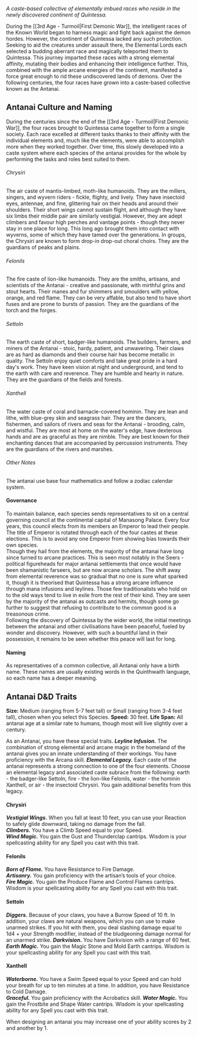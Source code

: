 *A caste-based collective of elementally imbued races who reside in the newly discovered continent of Quintessa.*  

During the [[3rd Age - Turmoil|First Demonic War]], the intelligent races of the Known World began to harness magic and fight back against the demon hordes. However, the continent of Quintessa lacked any such protection. Seeking to aid the creatures under assault there, the Elemental Lords each selected a budding aberrant race and magically teleported them to Quintessa. This journey imparted these races with a strong elemental affinity, mutating their bodies and enhancing their intelligence further. This, combined with the ample arcane energies of the continent, manifested a force great enough to rid these undiscovered lands of demons. Over the following centuries, the four races have grown into a caste-based collective known as the Antanai.
## Antanai Culture and Naming
During the centuries since the end of the [[3rd Age - Turmoil|First Demonic War]], the four races brought to Quintessa came together to form a single society. Each race excelled at different tasks thanks to their affinity with the individual elements and, much like the elements, were able to accomplish more when they worked together. Over time, this slowly developed into a caste system where each species of the antanai provides for the whole by performing the tasks and roles best suited to them.   
###### Chrysiri
The air caste of mantis-limbed, moth-like humanoids. They are the millers, singers, and wyvern riders - fickle, flighty, and lively. They have insectoid eyes, antennae, and fine, glittering hair on their heads and around their shoulders. Their short wings cannot sustain flight, and although they have six limbs their middle pair are similarly vestigial. However, they are adept climbers and favour high perches and vantage points - though they never stay in one place for long. This long ago brought them into contact with wyverns, some of which they have tamed over the generations. In groups, the Chrysiri are known to form drop-in drop-out choral choirs. They are the guardians of peaks and plains.  
###### Felonils
The fire caste of lion-like humanoids. They are the smiths, artisans, and scientists of the Antanai - creative and passionate, with mirthful grins and stout hearts. Their manes and fur shimmers and smoulders with yellow, orange, and red flame. They can be very affable, but also tend to have short fuses and are prone to bursts of passion. They are the guardians of the torch and the forges.  
###### Settoln
The earth caste of short, badger-like humanoids. The builders, farmers, and miners of the Antanai - stoic, hardy, patient, and unwavering. Their claws are as hard as diamonds and their course hair has become metallic in quality. The Settoln enjoy quiet comforts and take great pride in a hard day's work. They have keen vision at night and underground, and tend to the earth with care and reverence. They are humble and hearty in nature. They are the guardians of the fields and forests.  
###### Xanthell
The water caste of coral and barnacle-covered hominin. They are lean and lithe, with blue-grey skin and seagrass hair. They are the dancers, fishermen, and sailors of rivers and seas for the Antanai - brooding, calm, and wistful. They are most at home on the water's edge, have dexterous hands and are as graceful as they are nimble. They are best known for their enchanting dances that are accompanied by percussion instruments. They are the guardians of the rivers and marshes. 
###### Other Notes
The antanai use base four mathematics and follow a zodiac calendar system.
#### Governance
To maintain balance, each species sends representatives to sit on a central governing council at the continental capital of Manasong Palace. Every four years, this council elects from its members an Emperor to lead their people. The title of Emperor is rotated through each of the four castes at these elections. This is to avoid any one Emperor from showing bias towards their own species.  
Though they hail from the elements, the majority of the antanai have long since turned to arcane practices. This is seen most notably in the Seers - political figureheads for major antanai settlements that once would have been shamanistic farseers, but are now arcane scholars. The shift away from elemental reverence was so gradual that no one is sure what sparked it, though it is theorised that Quintessa has a strong arcane influence through mana infusions and leylines. Those few traditionalists who hold on to the old ways tend to live in exile from the rest of their kind. They are seen by the majority of the antanai as outcasts and hermits, though some go further to suggest that refusing to contribute to the common good is a treasonous crime.  
Following the discovery of Quintessa by the wider world, the initial meetings between the antanai and other civilisations have been peaceful, fueled by wonder and discovery. However, with such a bountiful land in their possession, it remains to be seen whether this peace will last for long. 
#### Naming
As representatives of a common collective, all Antanai only have a birth name. These names are usually existing words in the Quinthwaith language, so each name has a deeper meaning.
## Antanai D&D Traits
**Size:** Medium (ranging from 5-7 feet tall) or Small (ranging from 3-4 feet tall), chosen when you select this Species.
**Speed:** 30 feet.
**Life Span:** All antanai age at a similar rate to humans, though most will live slightly over a century.   

As an Antanai, you have these special traits.
_**Leyline Infusion.**_ The combination of strong elemental and arcane magic in the homeland of the antanai gives you an innate understanding of their workings. You have proficiency with the Arcana skill.
_**Elemental Legacy.**_ Each caste of the antanai represents a strong connection to one of the four elements. Choose an elemental legacy and associated caste subrace from the following: earth - the badger-like Settoln, fire - the lion-like Felonils, water - the hominin Xanthell, or air - the insectoid Chrysiri. You gain additional benefits from this legacy.
#### Chrysiri
**_Vestigial Wings._** When you fall at least 10 feet, you can use your Reaction to safely glide downward, taking no damage from the fall.  
**_Climbers._** You have a Climb Speed equal to your Speed.  
**_Wind Magic._** You gain the Gust and Thunderclap cantrips. Wisdom is your spellcasting ability for any Spell you cast with this trait.
#### Felonils
**_Born of Flame._** You have Resistance to Fire Damage.  
**_Artisanry._** You gain proficiency with the artisan’s tools of your choice.  
**_Fire Magic._** You gain the Produce Flame and Control Flames cantrips. Wisdom is your spellcasting ability for any Spell you cast with this trait.
#### Settoln
_**Diggers.**_ Because of your claws, you have a Burrow Speed of 10 ft. In addition, your claws are natural weapons, which you can use to make unarmed strikes. If you hit with them, you deal slashing damage equal to 1d4 + your Strength modifier, instead of the bludgeoning damage normal for an unarmed strike.
_**Darkvision.**_ You have Darkvision with a range of 60 feet.
_**Earth Magic.**_ You gain the Magic Stone and Mold Earth cantrips. Wisdom is your spellcasting ability for any Spell you cast with this trait.
#### Xanthell
_**Waterborne.**_ You have a Swim Speed equal to your Speed and can hold your breath for up to ten minutes at a time. In addition, you have Resistance to Cold Damage.  
_**Graceful.**_ You gain proficiency with the Acrobatics skill.
_**Water Magic.**_ You gain the Frostbite and Shape Water cantrips. Wisdom is your spellcasting ability for any Spell you cast with this trait.

When designing an antanai you may increase one of your ability scores by 2 and another by 1.
